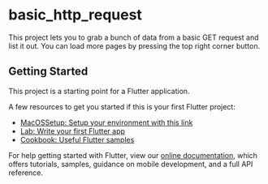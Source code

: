 # basic_http_request

This project lets you to grab a bunch of data from a basic GET request and list it out. You can load more pages by pressing the top right corner button.

## Getting Started

This project is a starting point for a Flutter application.

A few resources to get you started if this is your first Flutter project:

- [MacOSSetup: Setup your environment with this link](https://docs.flutter.dev/get-started/install/macos)
- [Lab: Write your first Flutter app](https://flutter.dev/docs/get-started/codelab)
- [Cookbook: Useful Flutter samples](https://flutter.dev/docs/cookbook)

For help getting started with Flutter, view our
[online documentation](https://flutter.dev/docs), which offers tutorials,
samples, guidance on mobile development, and a full API reference.
